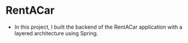 # RentACar
- In this project, I built the backend of the RentACar application with a layered architecture using Spring.

